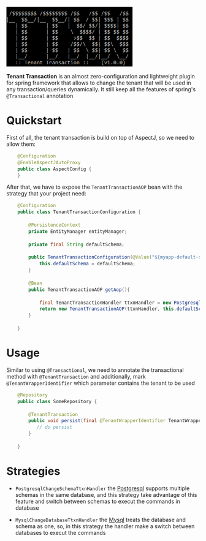 ![alt](./ttxn.png)

<b>Tenant Transaction</b> is an almost zero-configuration and lightweight plugin for spring framework that allows to change the tenant that will be used in any transaction/queries dynamically. It still keep all the features of spring's `@Transactional` annotation

# Quickstart

First of all, the tenant transaction is build on top of AspectJ, so we need to allow them:
```Java
    @Configuration
    @EnableAspectJAutoProxy
    public class AspectConfig {
    }
```
After that, we have to expose the `TenantTransactionAOP` bean with the strategy that your project need:
```Java
    @Configuration
    public class TenantTransactionConfiguration {

        @PersistenceContext
        private EntityManager entityManager;
        
        private final String defaultSchema;
        
        public TenantTransactionConfiguration(@Value("${myapp-default-schema}") final String defaultSchema){
            this.defaultSchema = defaultSchema;
        }

        @Bean
        public TenantTransactionAOP getAop(){

            final TenantTransactionHandler ttxnHandler = new PostgresqlChangeSchemaTtxnHandler(this.entityManager);
            return new TenantTransactionAOP(ttxnHandler, this.defaultSchema);
        }

    }
```
# Usage
Similar to using `@Transactional`, we need to annotate the transactional method with `@TenantTransaction` and additionally, mark `@TenantWrapperIdentifier` which parameter contains the tenant to be used
```Java
    @Repository
    public class SomeRepository {
        
        @TenantTransaction
        public void persist(final @TenantWrapperIdentifier TenantWrapper tenantIdentifier, final Entity entity) {
           // do persist
        }

    }
```
# Strategies

* `PostgresqlChangeSchemaTtxnHandler` the <a href="https://www.postgresql.org/">Postgresql</a> supports multiple schemas in the same database, and this strategy take advantage of this feature and switch between schemas to execut the commands in database

* `MysqlChangeDatabaseTtxnHandler` the <a href="https://www.mysql.com/">Mysql</a> treats the database and schema as one, so, in this strategy the handler make a switch between databases to execut the commands